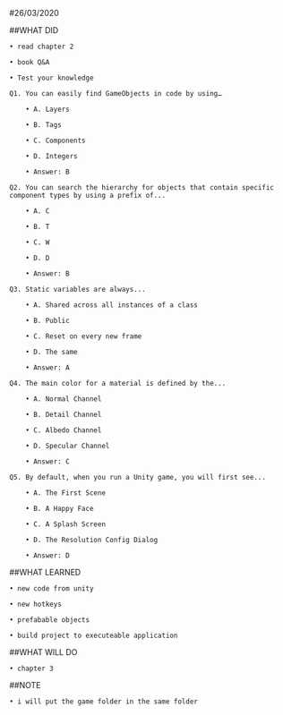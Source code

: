 #26/03/2020

##WHAT DID

    • read chapter 2
	
    • book Q&A
	
    • Test your knowledge

    Q1. You can easily find GameObjects in code by using…
	
        • A. Layers
	    
		• B. Tags
   
        • C. Components
		
        • D. Integers
		
		• Answer: B
		
    Q2. You can search the hierarchy for objects that contain specific component types by using a prefix of...
	
        • A. C
		
        • B. T
   
        • C. W
		
        • D. D
		
		• Answer: B
		
    Q3. Static variables are always...
	
        • A. Shared across all instances of a class
   
        • B. Public
		
        • C. Reset on every new frame
		
        • D. The same
		
		• Answer: A
		
    Q4. The main color for a material is defined by the...
	
        • A. Normal Channel
		
        • B. Detail Channel
		
        • C. Albedo Channel
   
        • D. Specular Channel
		
		• Answer: C
		
    Q5. By default, when you run a Unity game, you will first see...
	
        • A. The First Scene
		
        • B. A Happy Face
		
        • C. A Splash Screen
		
        • D. The Resolution Config Dialog
   
        • Answer: D
   
##WHAT LEARNED

    • new code from unity
	
    • new hotkeys
	
    • prefabable objects
	
    • build project to executeable application
	
##WHAT WILL DO

    • chapter 3
	
##NOTE

    • i will put the game folder in the same folder